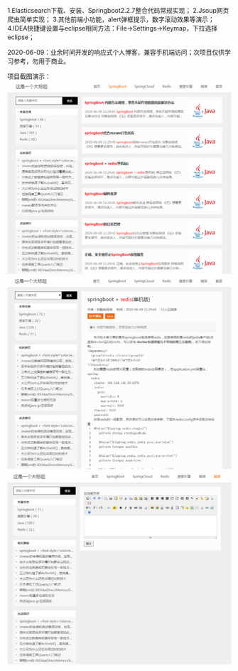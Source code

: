 1.Elasticsearch下载、安装、Springboot2.2.7整合代码常规实现；
2.Jsoup网页爬虫简单实现；
3.其他前端小功能，alert弹框提示，数字滚动效果等演示；
4.IDEA快捷键设置与eclipse相同方法：File->Settings->Keymap，下拉选择eclipse；

2020-06-09：业余时间开发的响应式个人博客，兼容手机端访问；次项目仅供学习参考，勿用于商业。

项目截图演示：
![Image1](https://github.com/291435070/me-protal/blob/master/image/1.png)
![Image2](https://github.com/291435070/me-protal/blob/master/image/2.png)
![Image3](https://github.com/291435070/me-protal/blob/master/image/3.png)